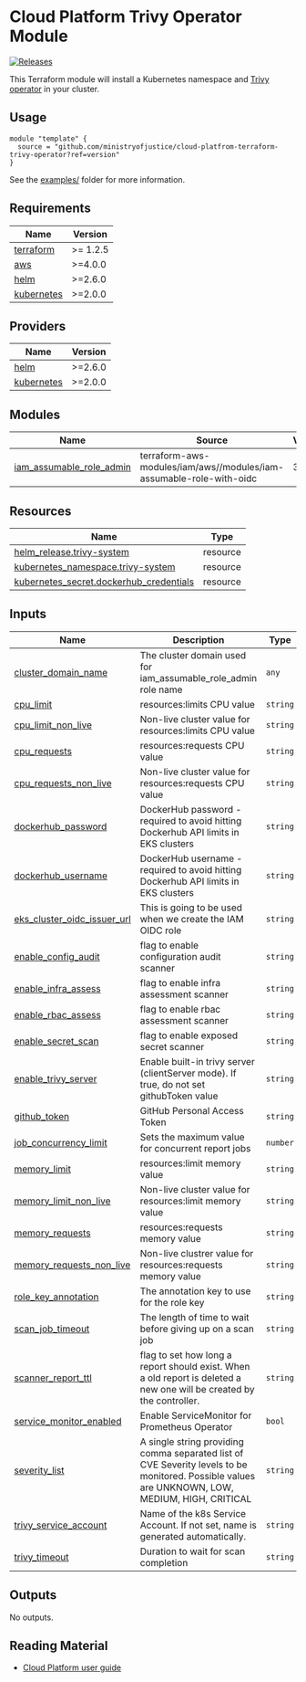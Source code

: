 # Cloud Platform Trivy Operator Module

<!-- Change the URL in the release badge to point towards your new repository -->
[![Releases](https://img.shields.io/github/release/ministryofjustice/cloud-platform-terraform-trivy-operator/all.svg?style=flat-square)](https://github.com/ministryofjustice/cloud-platform-terraform-trivy-operator/releases)

<!-- Add a short description of the module -->
This Terraform module will install a Kubernetes namespace and [Trivy operator](https://aquasecurity.github.io/trivy-operator/v0.1.5/operator/installation/helm/) in your cluster.

## Usage

```hcl
module "template" {
  source = "github.com/ministryofjustice/cloud-platfrom-terraform-trivy-operator?ref=version"
}
```

See the [examples/](examples/) folder for more information.

<!-- BEGIN_TF_DOCS -->
## Requirements

| Name | Version |
|------|---------|
| <a name="requirement_terraform"></a> [terraform](#requirement\_terraform) | >= 1.2.5 |
| <a name="requirement_aws"></a> [aws](#requirement\_aws) | >=4.0.0 |
| <a name="requirement_helm"></a> [helm](#requirement\_helm) | >=2.6.0 |
| <a name="requirement_kubernetes"></a> [kubernetes](#requirement\_kubernetes) | >=2.0.0 |

## Providers

| Name | Version |
|------|---------|
| <a name="provider_helm"></a> [helm](#provider\_helm) | >=2.6.0 |
| <a name="provider_kubernetes"></a> [kubernetes](#provider\_kubernetes) | >=2.0.0 |

## Modules

| Name | Source | Version |
|------|--------|---------|
| <a name="module_iam_assumable_role_admin"></a> [iam\_assumable\_role\_admin](#module\_iam\_assumable\_role\_admin) | terraform-aws-modules/iam/aws//modules/iam-assumable-role-with-oidc | 3.13.0 |

## Resources

| Name | Type |
|------|------|
| [helm_release.trivy-system](https://registry.terraform.io/providers/hashicorp/helm/latest/docs/resources/release) | resource |
| [kubernetes_namespace.trivy-system](https://registry.terraform.io/providers/hashicorp/kubernetes/latest/docs/resources/namespace) | resource |
| [kubernetes_secret.dockerhub_credentials](https://registry.terraform.io/providers/hashicorp/kubernetes/latest/docs/resources/secret) | resource |

## Inputs

| Name | Description | Type | Default | Required |
|------|-------------|------|---------|:--------:|
| <a name="input_cluster_domain_name"></a> [cluster\_domain\_name](#input\_cluster\_domain\_name) | The cluster domain used for iam\_assumable\_role\_admin role name | `any` | n/a | yes |
| <a name="input_cpu_limit"></a> [cpu\_limit](#input\_cpu\_limit) | resources:limits CPU value | `string` | `"500m"` | no |
| <a name="input_cpu_limit_non_live"></a> [cpu\_limit\_non\_live](#input\_cpu\_limit\_non\_live) | Non-live cluster value for resources:limits CPU value | `string` | `"500m"` | no |
| <a name="input_cpu_requests"></a> [cpu\_requests](#input\_cpu\_requests) | resources:requests CPU value | `string` | `"100m"` | no |
| <a name="input_cpu_requests_non_live"></a> [cpu\_requests\_non\_live](#input\_cpu\_requests\_non\_live) | Non-live cluster value for resources:requests CPU value | `string` | `"100m"` | no |
| <a name="input_dockerhub_password"></a> [dockerhub\_password](#input\_dockerhub\_password) | DockerHub password - required to avoid hitting Dockerhub API limits in EKS clusters | `string` | `""` | no |
| <a name="input_dockerhub_username"></a> [dockerhub\_username](#input\_dockerhub\_username) | DockerHub username - required to avoid hitting Dockerhub API limits in EKS clusters | `string` | `""` | no |
| <a name="input_eks_cluster_oidc_issuer_url"></a> [eks\_cluster\_oidc\_issuer\_url](#input\_eks\_cluster\_oidc\_issuer\_url) | This is going to be used when we create the IAM OIDC role | `string` | `""` | no |
| <a name="input_enable_config_audit"></a> [enable\_config\_audit](#input\_enable\_config\_audit) | flag to enable configuration audit scanner | `string` | `"false"` | no |
| <a name="input_enable_infra_assess"></a> [enable\_infra\_assess](#input\_enable\_infra\_assess) | flag to enable infra assessment scanner | `string` | `"false"` | no |
| <a name="input_enable_rbac_assess"></a> [enable\_rbac\_assess](#input\_enable\_rbac\_assess) | flag to enable rbac assessment scanner | `string` | `"false"` | no |
| <a name="input_enable_secret_scan"></a> [enable\_secret\_scan](#input\_enable\_secret\_scan) | flag to enable exposed secret scanner | `string` | `"false"` | no |
| <a name="input_enable_trivy_server"></a> [enable\_trivy\_server](#input\_enable\_trivy\_server) | Enable built-in trivy server (clientServer mode). If true, do not set githubToken value | `string` | `"false"` | no |
| <a name="input_github_token"></a> [github\_token](#input\_github\_token) | GitHub Personal Access Token | `string` | `""` | no |
| <a name="input_job_concurrency_limit"></a> [job\_concurrency\_limit](#input\_job\_concurrency\_limit) | Sets the maximum value for concurrent report jobs | `number` | `10` | no |
| <a name="input_memory_limit"></a> [memory\_limit](#input\_memory\_limit) | resources:limit memory value | `string` | `"500M"` | no |
| <a name="input_memory_limit_non_live"></a> [memory\_limit\_non\_live](#input\_memory\_limit\_non\_live) | Non-live cluster value for resources:limit memory value | `string` | `"500M"` | no |
| <a name="input_memory_requests"></a> [memory\_requests](#input\_memory\_requests) | resources:requests memory value | `string` | `"100M"` | no |
| <a name="input_memory_requests_non_live"></a> [memory\_requests\_non\_live](#input\_memory\_requests\_non\_live) | Non-live clustrer value for resources:requests memory value | `string` | `"100M"` | no |
| <a name="input_role_key_annotation"></a> [role\_key\_annotation](#input\_role\_key\_annotation) | The annotation key to use for the role key | `string` | `"eks.amazonaws.com/role-arn"` | no |
| <a name="input_scan_job_timeout"></a> [scan\_job\_timeout](#input\_scan\_job\_timeout) | The length of time to wait before giving up on a scan job | `string` | `"5m"` | no |
| <a name="input_scanner_report_ttl"></a> [scanner\_report\_ttl](#input\_scanner\_report\_ttl) | flag to set how long a report should exist. When a old report is deleted a new one will be created by the controller. | `string` | `"24h"` | no |
| <a name="input_service_monitor_enabled"></a> [service\_monitor\_enabled](#input\_service\_monitor\_enabled) | Enable ServiceMonitor for Prometheus Operator | `bool` | `true` | no |
| <a name="input_severity_list"></a> [severity\_list](#input\_severity\_list) | A single string providing comma separated list of CVE Severity levels to be monitored. Possible values are UNKNOWN, LOW, MEDIUM, HIGH, CRITICAL | `string` | `"UNKNOWN,LOW,MEDIUM,HIGH,CRITICAL"` | no |
| <a name="input_trivy_service_account"></a> [trivy\_service\_account](#input\_trivy\_service\_account) | Name of the k8s Service Account. If not set, name is generated automatically. | `string` | `""` | no |
| <a name="input_trivy_timeout"></a> [trivy\_timeout](#input\_trivy\_timeout) | Duration to wait for scan completion | `string` | `"5m0s"` | no |

## Outputs

No outputs.
<!-- END_TF_DOCS -->

<!-- Uncomment the below if this module uses tags -->

<!--
## Tags

Some of the inputs for this module are tags. All infrastructure resources must be tagged to meet the MOJ Technical Guidance on [Documenting owners of infrastructure](https://technical-guidance.service.justice.gov.uk/documentation/standards/documenting-infrastructure-owners.html).

| Name | Description | Type | Default | Required |
|------|-------------|:----:|:-----:|:-----:|
| application |  | string | - | yes |
| business-unit | Area of the MOJ responsible for the service | string | `mojdigital` | yes |
| environment-name |  | string | - | yes |
| infrastructure-support | The team responsible for managing the infrastructure. Should be of the form team-email | string | - | yes |
| is-production |  | string | `false` | yes |
| team_name |  | string | - | yes |
| namespace |  | string | - | yes |
-->

## Reading Material

<!-- Add links to external sources, e.g. Kubernetes or AWS documentation -->

- [Cloud Platform user guide](https://user-guide.cloud-platform.service.justice.gov.uk/#cloud-platform-user-guide)

